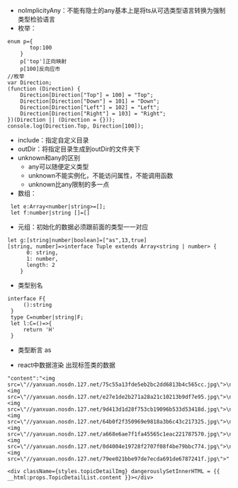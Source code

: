 - noImplicityAny：不能有隐士的any基本上是将ts从可选类型语言转换为强制类型检验语言
- 枚举： 
```
enum p={
	   top:100
	}
    p['top']正向映射
    p[100]反向应市
//枚举
var Direction;
(function (Direction) {
    Direction[Direction["Top"] = 100] = "Top";
    Direction[Direction["Down"] = 101] = "Down";
    Direction[Direction["Left"] = 102] = "Left";
    Direction[Direction["Right"] = 103] = "Right";
})(Direction || (Direction = {}));
console.log(Direction.Top, Direction[100]);

```
- include：指定自定义目录
- outDir：将指定目录生成到outDir的文件夹下
- unknown和any的区别
   - any可以随便定义类型
   - unknown不能实例化，不能访问属性，不能调用函数
   - unknown比any限制的多一点
- 数组：
```
 let e:Array<number|string>=[];
 let f:number|string []=[]
```
- 元组：初始化的数据必须跟前面的类型一一对应
```
let g:[string|number|boolean]=["as",13,true]
[string, number]=>interface Tuple extends Array<string | number> {
      0: string,
      1: number,
      length: 2
    }
```
- 类型别名
```
interface F{
     ():string
 }
 type C=number|string|F;
 let l:C=()=>{
     return 'H'
 }
```
- 类型断言 as

- react中数据渲染 出现标签类的数据
```
"content":"<img src=\"//yanxuan.nosdn.127.net/75c55a13fde5eb2bc2dd6813b4c565cc.jpg\">\n    <img src=\"//yanxuan.nosdn.127.net/e27e1de2b271a28a21c10213b9df7e95.jpg\">\n    
<img src=\"//yanxuan.nosdn.127.net/9d413d1d28f753cb19096b533d53418d.jpg\">\n   
<img src=\"//yanxuan.nosdn.127.net/64b0f2f350969e9818a3b6c43c217325.jpg\">\n   
<img src=\"//yanxuan.nosdn.127.net/a668e6ae7f1fa45565c1eac221787570.jpg\">\n   
<img src=\"//yanxuan.nosdn.127.net/0d4004e19728f2707f08f4be79bbc774.jpg\">\n  
<img src=\"//yanxuan.nosdn.127.net/79ee021bbe97de7ecda691de6787241f.jpg\">"

<div className={styles.topicDetailImg} dangerouslySetInnerHTML = {{ __html:props.TopicDetailList.content }}></div>
```


